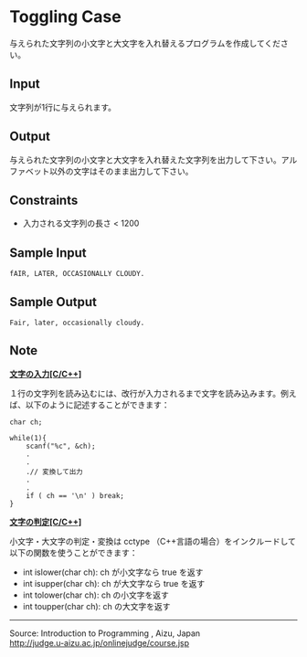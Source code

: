 Toggling Case
=============

与えられた文字列の小文字と大文字を入れ替えるプログラムを作成してください。

Input
-----

文字列が1行に与えられます。

Output
------

与えられた文字列の小文字と大文字を入れ替えた文字列を出力して下さい。アルファベット以外の文字はそのまま出力して下さい。

Constraints
-----------

-   入力される文字列の長さ \< 1200

Sample Input
------------

    fAIR, LATER, OCCASIONALLY CLOUDY.

Sample Output
-------------

    Fair, later, occasionally cloudy.

Note
----

**[文字の入力[C/C++]](javascript:void(0))**

１行の文字列を読み込むには、改行が入力されるまで文字を読み込みます。例えば、以下のように記述することができます：

    char ch;

    while(1){
        scanf("%c", &ch);
        .
        .
        .// 変換して出力
        .
        .
        if ( ch == '\n' ) break;
    }

**[文字の判定[C/C++]](javascript:void(0))**

小文字・大文字の判定・変換は cctype
（C++言語の場合）をインクルードして以下の関数を使うことができます：

-   int islower(char ch): ch が小文字なら true を返す
-   int isupper(char ch): ch が大文字なら true を返す
-   int tolower(char ch): ch の小文字を返す
-   int toupper(char ch): ch の大文字を返す

* * * * *

Source: Introduction to Programming , Aizu, Japan\
 <http://judge.u-aizu.ac.jp/onlinejudge/course.jsp>

 

